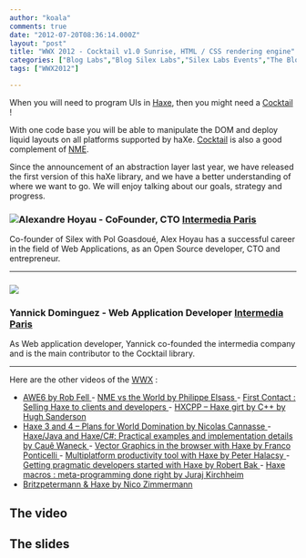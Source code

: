 ```yaml
---
author: "koala"
comments: true
date: "2012-07-20T08:36:14.000Z"
layout: "post"
title: "WWX 2012 - Cocktail v1.0 Sunrise, HTML / CSS rendering engine"
categories: ["Blog Labs","Blog Silex Labs","Silex Labs Events","The Blog"]
tags: ["WWX2012"]

---
```

When you will need to program UIs in [Haxe](http://haxe.org/), then you might need a [Cocktail](http://haxe.org/com/libs/cocktail?lang=en) !

With one code base you will be able to manipulate the DOM and deploy liquid layouts on all platforms supported by haXe. [Cocktail](http://haxe.org/com/libs/cocktail) is also a good complement of [NME](http://www.haxenme.org/).

Since the announcement of an abstraction layer last year, we have released the first version of this haXe library, and we have a better understanding of where we want to go. We will enjoy talking about our goals, strategy and progress.


### ![](https://www.silexlabs.org/wp-content/uploads/2012/04/alexandre-hoyau2-150x150.jpg)Alexandre Hoyau - CoFounder, CTO [Intermedia Paris](http://www.intermedia-paris.fr/)


Co-founder of Silex with Pol Goasdoué, Alex Hoyau has a successful career in the field of Web Applications, as an Open Source developer, CTO and entrepreneur.



* * *





### ![](https://www.silexlabs.org/wp-content/uploads/2012/04/yannick-dominguez1-150x150.jpg)




### Yannick Dominguez - Web Application Developer [Intermedia Paris](http://www.intermedia-paris.fr/)


As Web application developer, Yannick co-founded the intermedia company and is the main contributor to the Cocktail library.



* * *



Here are the other videos of the [WWX](http://wwx.haxe.org/) :
- [AWE6 by Rob Fell
](https://www.silexlabs.org/132111/the-blog/may-the-force-be-with-you-making-a-game-with-awe6/)- [NME vs the World by Philippe Elsass
](https://www.silexlabs.org/133359/the-blog/haxe-nme-vs-the-world/)- [First Contact : Selling Haxe to clients and developers
](https://www.silexlabs.org/133423/the-blog/first-contact-selling-haxe-to-clients-and-developers/)- [HXCPP – Haxe girt by C++ by Hugh Sanderson](https://www.silexlabs.org/133591/the-blog/hxcpp-%E2%80%93-haxe-girt-by-c/)
- [Haxe 3 and 4 – Plans for World Domination by Nicolas Cannasse
](https://www.silexlabs.org/133720/the-blog/haxe-3-and-4-%E2%80%93-plans-for-world-domination/)- [Haxe/Java and Haxe/C#: Practical examples and implementation details by Cauê Waneck
](https://www.silexlabs.org/133823/the-blog/haxejava-and-haxec-practical-examples-and-implementation-details/)- [Vector Graphics in the browser with Haxe by Franco Ponticelli
](https://www.silexlabs.org/134056/the-blog/vector-graphics-in-the-browser-with-haxe/#more-134056)- [Multiplatform productivity tool with Haxe by Peter Halacsy](https://www.silexlabs.org/135169/the-blog/multiplatform-productivity-tool-with-haxe/)[
](https://www.silexlabs.org/134056/the-blog/vector-graphics-in-the-browser-with-haxe/#more-134056)- [Getting pragmatic developers started with Haxe by Robert Bak](https://www.silexlabs.org/135257/the-blog/getting-pragmatic-developers-started-with-haxe/)[
](https://www.silexlabs.org/134056/the-blog/vector-graphics-in-the-browser-with-haxe/#more-134056)- [Haxe macros : meta-programming done right by Juraj Kirchheim](https://www.silexlabs.org/135331/the-blog/haxe-macros-meta-programming-done-right/)
- [Britzpetermann & Haxe by Nico Zimmermann](https://www.silexlabs.org/135480/the-blog/britzpetermann-haxe-6/)


## The video





## The slides






